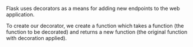  Flask uses decorators as a means for adding new endpoints to the web application.

 To create our decorator, we create a function which takes a function (the function to be decorated) and returns a new function (the original function with decoration applied).